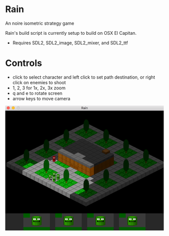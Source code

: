 # Rain
An noire isometric strategy game

Rain's build script is currently setup to
build on OSX El Capitan.

* Requires SDL2, SDL2_image, SDL2_mixer, and SDL2_ttf

# Controls
* click to select character and left click to set path destination, or right click on enemies to shoot
* 1, 2, 3 for 1x, 2x, 3x zoom
* q and e to rotate screen
* arrow keys to move camera

![Rain Visual Demo](lights.gif)
